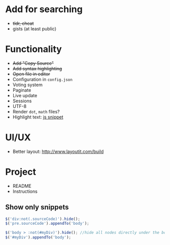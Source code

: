 # Add for searching
* ~~tldr, cheat~~
* gists (at least public)

# Functionality
* ~~Add "Copy Source"~~
* ~~Add syntax highlighting~~
* ~~Open file in editor~~
* Configuration in `config.json`
* Voting system
* Paginate
* Live update
* Sessions
* UTF-8
* Render `dot`, `math` files?
* Highlight text: [js snippet](http://stackoverflow.com/questions/8644428/how-to-highlight-text-using-javascript)

# UI/UX
* Better layout: http://www.layoutit.com/build

# Project

* README
* Instructions

## Show only snippets

```javascript
$('div:not(.sourceCode)').hide();
$('pre.sourceCode').appendTo('body');
```

```javascript
$('body > :not(#myDiv)').hide(); //hide all nodes directly under the body
$('#myDiv').appendTo('body');
```
